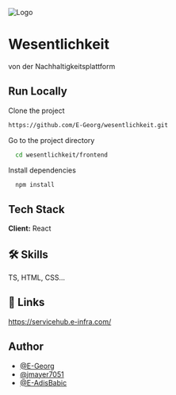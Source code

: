 ![Logo](https://www.e-infra.com/images/logo.svg)

# Wesentlichkeit

von der Nachhaltigkeitsplattform

## Run Locally

Clone the project

```bash
https://github.com/E-Georg/wesentlichkeit.git
```

Go to the project directory

```bash
  cd wesentlichkeit/frontend
```

Install dependencies

```bash
  npm install
```

## Tech Stack

**Client:** React

## 🛠 Skills

TS, HTML, CSS...

## 🔗 Links

https://servicehub.e-infra.com/

## Author

- [@E-Georg](https://www.github.com/E-Georg)
- [@jmayer7051](https://www.github.com/jmayer7051)
- [@E-AdisBabic](https://www.github.com/E-AdisBabic)
